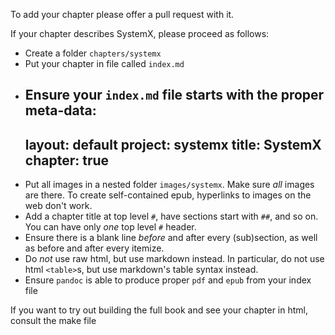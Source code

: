 To add your chapter please offer a pull request with it.

If your chapter describes SystemX, please proceed as follows:

- Create a folder `chapters/systemx`
- Put your chapter in file called `index.md`
- Ensure your `index.md` file starts with the proper meta-data:
    ---
    layout: default
    project: systemx
    title: SystemX
    chapter: true
	---
- Put all images in a nested folder `images/systemx`. Make sure _all_ images are there. To create self-contained epub, hyperlinks to images on the web don't work.
- Add a chapter title at top level `#`, have sections start with `##`, and so on. You can have only _one_ top level `#` header.
- Ensure there is a blank line _before_ and after every (sub)section, as well as before and after every itemize.
- Do _not_ use raw html, but use markdown instead. In particular, do not use html `<table>`s, but use markdown's table syntax instead.
- Ensure `pandoc` is able to produce proper `pdf` and `epub` from your index file


If you want to try out building the full book and see your chapter in html, consult the make file